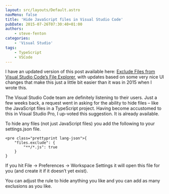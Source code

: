 ```yaml
---
layout: src/layouts/Default.astro
navMenu: false
title: 'Hide JavaScript files in Visual Studio Code'
pubDate: 2015-07-26T07:30:40+01:00
authors:
    - steve-fenton
categories:
    - 'Visual Studio'
tags:
    - TypeScript
    - VSCode
---
```


I have an updated version of this post available here: [Exclude Files from Visual Studio Code’s File Explorer](/2018/02/exclude-files-visual-studio-code-file-explorer/), with updates based on some very nice UI changes that make this just a little bit easier than it was in 2015 when I wrote this.

The Visual Studio Code team are definitely listening to their users. Just a few weeks back, a request went in asking for the ability to hide files – like the JavaScript files in a TypeScript project. Having become accustomed to this in Visual Studio Pro, I up-voted this suggestion. It is already available.

To hide any files (not just JavaScript files) you add the following to your settings.json file.

```
<pre class="prettyprint lang-json">{
    "files.exclude": {
        "**/*.js": true
    }
}
```
If you hit File -&gt; Preferences -&gt; Workspace Settings it will open this file for you (and create it if it doesn’t yet exist).

You can adjust the rule to hide anything you like and you can add as many exclusions as you like.